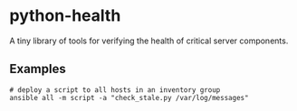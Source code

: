 python-health
=============

A tiny library of tools for verifying the health of critical server components.

Examples
------
```shell
# deploy a script to all hosts in an inventory group
ansible all -m script -a "check_stale.py /var/log/messages"
```
